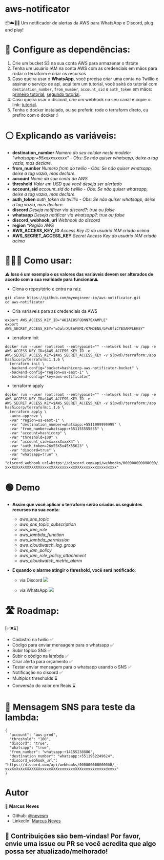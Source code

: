# **aws-notificator**
📦☁️🔔💬 Um notificador de alertas da AWS para WhatsApp e Discord, plug and play!


# **🔴 Configure as dependências**:
  1. Crie um bucket S3 na sua conta AWS para armazenar o tfstate
  2. Tenha um usuário IAM na conta AWS com as credenciais em mãos para rodar o terraform e criar os recursos
  3. Caso queira usar o **WhatsApp**, você precisa criar uma conta na Twillio e assinar o serviço de api, aqui tem um tutorial, você sairá do tutorial com `destination_number`, `from_number`, `account_sid` e `auth_token` em mãos: [primeiro tutorial](https://www.twilio.com/docs/whatsapp/tutorial/requesting-access-to-whatsapp), [segundo tutorial](https://www.twilio.com/docs/whatsapp/tutorial/send-and-receive-media-messages-whatsapp-python#gather-your-twilio-account-information).
  4. Caso queira usar o discord, crie um webhook no seu canal e copie o link: [tutorial](https://support.discord.com/hc/pt-br/articles/228383668-Usando-Webhooks).
  5. Tenha o docker instalado, ou se preferir, rode o terraform direto, eu prefiro com o docker :)

# **⚪ Explicando as variáveis**:
  - **destination_number** *Numero do seu celular neste modelo: "whatsapp:+55xxxxxxxxxx" - Obs: Se não quiser whatsapp, deixe a tag vazia, mas declare.*
  - **from_number** *Numero from do twilio - Obs: Se não quiser whatsapp, deixe a tag vazia, mas declare.*
  - **account** *Nome da sua conta da AWS*
  - **threshold** *Valor em USD que você deseja ser alertado*
  - **account_sid** *account_sid do twillio - Obs: Se não quiser whatsapp, deixe a tag vazia, mas declare.*
  - **auth_token** *auth_token do twillio - Obs: Se não quiser whatsapp, deixe a tag vazia, mas declare.*
  - **discord** *Deseja notificar via discord?: true ou false*
  - **whatsapp** *Deseja notificar via whatsapp?: true ou false*
  - **discord_webhook_url** *Webhook do discord*
  - **region** **Região AWS*
  - **AWS_ACCESS_KEY_ID** *Access Key ID do usuário IAM criado acima*
  - **AWS_SECRET_ACCESS_KEY** *Secret Access Key do usuário IAM criado acima*

# **👨🏻‍🏫 Como usar**:
⚠️ **Isso é um exemplo e os valores das variáveis devem ser alterados de acordo com a sua realidade para funcionar⚠️**

- Clona o repositório e entra na raiz
```
git clone https://github.com/myengineer-io/aws-notificator.git
cd aws-notificator
```
- Cria variaveis para as credenciais da AWS
```
export AWS_ACCESS_KEY_ID="AKIAIOSFODNN7EXAMPLE"
export AWS_SECRET_ACCESS_KEY="wJalrXUtnFEMI/K7MDENG/bPxRfiCYEXAMPLEKEY"
```

- terraform init
```
docker run --user root:root --entrypoint="" --network host -w /app -e AWS_ACCESS_KEY_ID=$AWS_ACCESS_KEY_ID -e AWS_SECRET_ACCESS_KEY=$AWS_SECRET_ACCESS_KEY -v $(pwd)/terraform:/app hashicorp/terraform:1.1.6 \
  terraform init \
  -backend-config="bucket=hashicorp-aws-notificator-bucket" \
  -backend-config="region=us-east-1" \
  -backend-config="key=aws-notificator"
```

- terraform apply
```
docker run --user root:root --entrypoint="" --network host -w /app -e AWS_ACCESS_KEY_ID=$AWS_ACCESS_KEY_ID -e AWS_SECRET_ACCESS_KEY=$AWS_SECRET_ACCESS_KEY -v $(pwd)/terraform:/app hashicorp/terraform:1.1.6 \
  terraform apply \
  -auto-approve \
  -var "region=us-east-1" \
  -var "destination_number=whatsapp:+5511999999999" \
  -var "from_number=whatsapp:+551155555555" \
  -var "account=hashicorp" \
  -var "threshold=100" \
  -var "account_sid=xxxxxXxxxX4" \
  -var "auth_token=26x55X5x45X55623" \
  -var "discord=true" \
  -var "whatsapp=true" \
  -var "discord_webhook_url=https://discord.com/api/webhooks/000000000000000/_-xxxXxXxXxXXXXXXXxxxxxXXXxxxxxxxxXXXxxxxxxxxxxxdxxxx"
```
# **🟢 Demo**
- **Assim que você aplicar o terraform serão criados os seguintes recursos na sua conta**:
  - *aws_sns_topic*
  - *aws_sns_topic_subscription*
  - *aws_iam_role*
  - *aws_lambda_function*
  - *aws_lambda_permission*
  - *aws_cloudwatch_log_group*
  - *aws_iam_policy*
  - *aws_iam_role_policy_attachment*
  - *aws_cloudwatch_metric_alarm*

- **E quando o alarme atingir o threshold, você será notificado**:
  - via Discord
  ![](https://i.imgur.com/TwnnkDb.png)

  - via WhatsApp
  ![](https://i.imgur.com/kOv8LMe.png)


# **🛣️ Roadmap**:
[✅❌⌛]
- Cadastro na twilio ✅
- Código para enviar mensagem para o whatsapp ✅
- Subir tópico SNS ✅
- Subir o código na lambda ✅
- Criar alerta para orçamento ✅
- Testar enviar mensagem para o whatsapp usando o SNS ✅
- Notificação no discord ✅
- Multiplos thresholds ⌛
- Conversão do valor em Reais ⌛

# **📩 Mensagem SNS para teste da lambda**:
```
{
  "account": "aws-prod",
  "threshold": "100",
  "discord": "true",
  "whatsapp": "true",
  "from_number": "whatsapp:+14155238886",
  "destination_number": "whatsapp:+5511952249624",
  "discord_webhook_url": "https://discord.com/api/webhooks/000000000000000/_-xxxXxXxXxXXXXXXXxxxxxXXXxxxxxxxxXXXxxxxxxxxxxxdxxxx"
}
```
# **Autor**
👤 **Marcus Neves**
* Github: [@nevesm](https://github.com/nevesm)
* LinkedIn: [Marcus Neves](https://www.linkedin.com/in/mnevesti/)

## 🤝 **Contribuições são bem-vindas! Por favor, envie uma issue ou PR se você acredita que algo possa ser atualizado/melhorado!**
